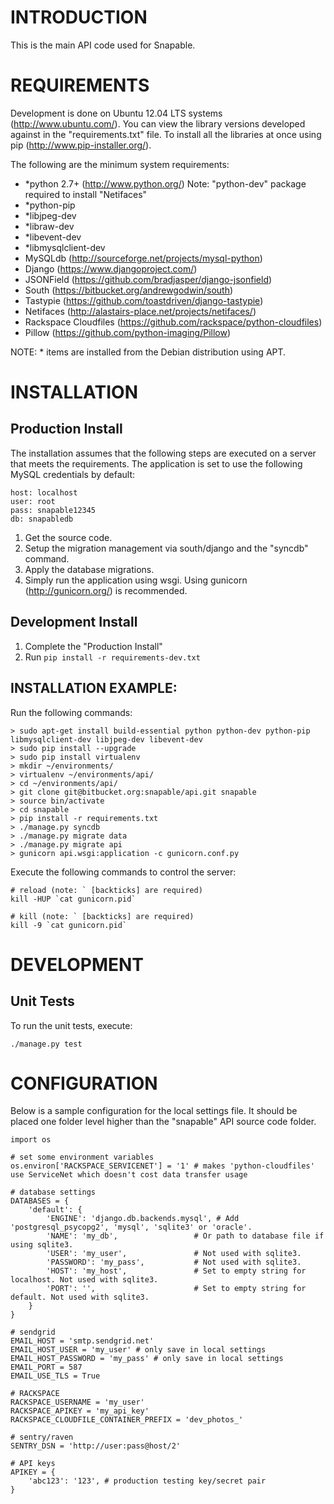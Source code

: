 # INTRODUCTION #
This is the main API code used for Snapable.

# REQUIREMENTS #
Development is done on Ubuntu 12.04 LTS systems (http://www.ubuntu.com/).
You can view the library versions developed against in the "requirements.txt" file.
To install all the libraries at once using pip (http://www.pip-installer.org/).

The following are the minimum system requirements:

* *python 2.7+ (http://www.python.org/) Note: "python-dev" package required to install "Netifaces"
* *python-pip
* *libjpeg-dev
* *libraw-dev
* *libevent-dev
* *libmysqlclient-dev
* MySQLdb (http://sourceforge.net/projects/mysql-python)
* Django (https://www.djangoproject.com/)
* JSONField (https://github.com/bradjasper/django-jsonfield)
* South (https://bitbucket.org/andrewgodwin/south)
* Tastypie (https://github.com/toastdriven/django-tastypie)
* Netifaces (http://alastairs-place.net/projects/netifaces/)
* Rackspace Cloudfiles (https://github.com/rackspace/python-cloudfiles)
* Pillow (https://github.com/python-imaging/Pillow)

NOTE: * items are installed from the Debian distribution using APT.

# INSTALLATION #

## Production Install ##
The installation assumes that the following steps are executed on a server that meets the requirements.
The application is set to use the following MySQL credentials by default:

    host: localhost
    user: root
    pass: snapable12345
    db: snapabledb

1. Get the source code.
2. Setup the migration management via south/django and the "syncdb" command.
3. Apply the database migrations.
4. Simply run the application using wsgi. Using gunicorn (http://gunicorn.org/) is recommended.

## Development Install ##

1. Complete the "Production Install"
2. Run `pip install -r requirements-dev.txt`

## INSTALLATION EXAMPLE: ##
Run the following commands:

    > sudo apt-get install build-essential python python-dev python-pip libmysqlclient-dev libjpeg-dev libevent-dev
    > sudo pip install --upgrade
    > sudo pip install virtualenv
    > mkdir ~/environments/
    > virtualenv ~/environments/api/
    > cd ~/environments/api/
    > git clone git@bitbucket.org:snapable/api.git snapable
    > source bin/activate
    > cd snapable
    > pip install -r requirements.txt
    > ./manage.py syncdb
    > ./manage.py migrate data
    > ./manage.py migrate api
    > gunicorn api.wsgi:application -c gunicorn.conf.py

Execute the following commands to control the server:

    # reload (note: ` [backticks] are required)
    kill -HUP `cat gunicorn.pid`

    # kill (note: ` [backticks] are required)
    kill -9 `cat gunicorn.pid`

# DEVELOPMENT #

## Unit Tests ##
To run the unit tests, execute:

    ./manage.py test


# CONFIGURATION #
Below is a sample configuration for the local settings file. It should be placed one folder level
higher than the "snapable" API source code folder.

    import os

    # set some environment variables
    os.environ['RACKSPACE_SERVICENET'] = '1' # makes 'python-cloudfiles' use ServiceNet which doesn't cost data transfer usage

    # database settings
    DATABASES = {
        'default': {
            'ENGINE': 'django.db.backends.mysql', # Add 'postgresql_psycopg2', 'mysql', 'sqlite3' or 'oracle'.
            'NAME': 'my_db',                 # Or path to database file if using sqlite3.
            'USER': 'my_user',               # Not used with sqlite3.
            'PASSWORD': 'my_pass',           # Not used with sqlite3.
            'HOST': 'my_host',               # Set to empty string for localhost. Not used with sqlite3.
            'PORT': '',                      # Set to empty string for default. Not used with sqlite3.
        }
    }

    # sendgrid
    EMAIL_HOST = 'smtp.sendgrid.net'
    EMAIL_HOST_USER = 'my_user' # only save in local settings
    EMAIL_HOST_PASSWORD = 'my_pass' # only save in local settings
    EMAIL_PORT = 587
    EMAIL_USE_TLS = True

    # RACKSPACE
    RACKSPACE_USERNAME = 'my_user'
    RACKSPACE_APIKEY = 'my_api_key'
    RACKSPACE_CLOUDFILE_CONTAINER_PREFIX = 'dev_photos_'

    # sentry/raven
    SENTRY_DSN = 'http://user:pass@host/2'

    # API keys
    APIKEY = {
        'abc123': '123', # production testing key/secret pair
    }